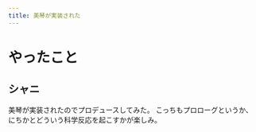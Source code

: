 ```yaml
---
title: 美琴が実装された
---
```


# やったこと

## シャニ

美琴が実装されたのでプロデュースしてみた。
こっちもプロローグというか、にちかとどういう科学反応を起こすかが楽しみ。
